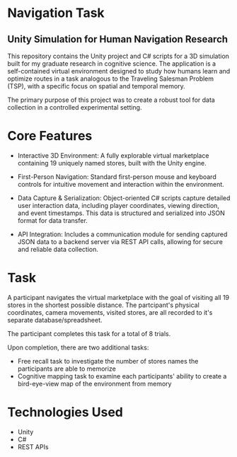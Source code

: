 # Navigation Task 

## Unity Simulation for Human Navigation Research
This repository contains the Unity project and C# scripts for a 3D simulation built for my graduate research in cognitive science. The application is a self-contained virtual environment designed to study how humans learn and optimize routes in a task analogous to the Traveling Salesman Problem (TSP), with a specific focus on spatial and temporal memory.

The primary purpose of this project was to create a robust tool for data collection in a controlled experimental setting.

# Core Features
- Interactive 3D Environment: A fully explorable virtual marketplace containing 19 uniquely named stores, built with the Unity engine.

- First-Person Navigation: Standard first-person mouse and keyboard controls for intuitive movement and interaction within the environment.

- Data Capture & Serialization: Object-oriented C# scripts capture detailed user interaction data, including player coordinates, viewing direction, and event timestamps. This data is structured and serialized into JSON format for data transfer.

- API Integration: Includes a communication module for sending captured JSON data to a backend server via REST API calls, allowing for secure and reliable data collection.

# Task 
A participant navigates the virtual marketplace with the goal of visiting all 19 stores in the shortest possible distance. The partcipant's physical coordinates, camera movements, visited stores, are all recorded to it's separate database/spreadsheet. 

The participant completes this task for a total of 8 trials.

Upon completion, there are two additional tasks: 
- Free recall task to investigate the number of stores names the participants are able to memorize
- Cognitive mapping task to examine each participants' ability to create a bird-eye-view map of the environment from memory

# Technologies Used
- Unity
- C#
- REST APIs

